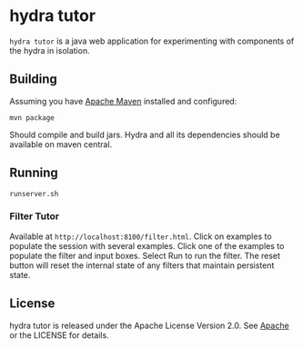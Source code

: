 # hydra tutor

`hydra tutor` is a java web application for experimenting with
 components of the hydra in isolation.


## Building

Assuming you have [Apache Maven](http://maven.apache.org/) installed
and configured:

    mvn package

Should compile and build jars.  Hydra and all its dependencies should be
available on maven central.

## Running

`runserver.sh`

### Filter Tutor

Available at `http://localhost:8100/filter.html`.
Click on examples to populate the session with several examples.
Click one of the examples to populate the filter and input boxes.
Select Run to run the filter. The reset button will reset the internal
state of any filters that maintain persistent state.

## License

hydra tutor is released under the Apache License Version 2.0.  See
[Apache](http://www.apache.org/licenses/LICENSE-2.0) or the LICENSE
for details.
